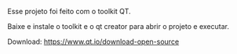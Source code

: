 Esse projeto foi feito com o toolkit QT.

Baixe e instale o toolkit e o qt creator para abrir o projeto e executar.

Download: https://www.qt.io/download-open-source
